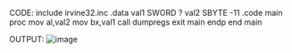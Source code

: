 CODE:
include irvine32.inc
.data
	val1 SWORD ?
	val2 SBYTE -11
.code
	main proc
	mov al,val2
	mov bx,val1
	call dumpregs
	exit
main endp
end main 

OUTPUT:
![image](https://github.com/user-attachments/assets/891bc21f-8a19-493a-9d6f-47cffbbba56d)

